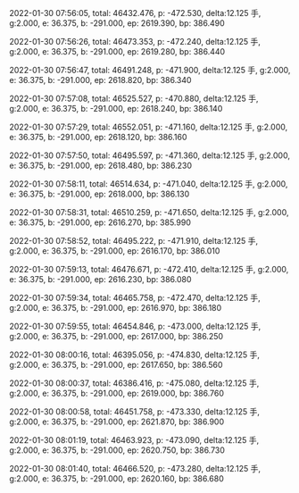 2022-01-30 07:56:05, total: 46432.476, p: -472.530, delta:12.125 手, g:2.000, e: 36.375, b: -291.000, ep: 2619.390, bp: 386.490

2022-01-30 07:56:26, total: 46473.353, p: -472.240, delta:12.125 手, g:2.000, e: 36.375, b: -291.000, ep: 2619.280, bp: 386.440

2022-01-30 07:56:47, total: 46491.248, p: -471.900, delta:12.125 手, g:2.000, e: 36.375, b: -291.000, ep: 2618.820, bp: 386.340

2022-01-30 07:57:08, total: 46525.527, p: -470.880, delta:12.125 手, g:2.000, e: 36.375, b: -291.000, ep: 2618.240, bp: 386.140

2022-01-30 07:57:29, total: 46552.051, p: -471.160, delta:12.125 手, g:2.000, e: 36.375, b: -291.000, ep: 2618.120, bp: 386.160

2022-01-30 07:57:50, total: 46495.597, p: -471.360, delta:12.125 手, g:2.000, e: 36.375, b: -291.000, ep: 2618.480, bp: 386.230

2022-01-30 07:58:11, total: 46514.634, p: -471.040, delta:12.125 手, g:2.000, e: 36.375, b: -291.000, ep: 2618.000, bp: 386.130

2022-01-30 07:58:31, total: 46510.259, p: -471.650, delta:12.125 手, g:2.000, e: 36.375, b: -291.000, ep: 2616.270, bp: 385.990

2022-01-30 07:58:52, total: 46495.222, p: -471.910, delta:12.125 手, g:2.000, e: 36.375, b: -291.000, ep: 2616.170, bp: 386.010

2022-01-30 07:59:13, total: 46476.671, p: -472.410, delta:12.125 手, g:2.000, e: 36.375, b: -291.000, ep: 2616.230, bp: 386.080

2022-01-30 07:59:34, total: 46465.758, p: -472.470, delta:12.125 手, g:2.000, e: 36.375, b: -291.000, ep: 2616.970, bp: 386.180

2022-01-30 07:59:55, total: 46454.846, p: -473.000, delta:12.125 手, g:2.000, e: 36.375, b: -291.000, ep: 2617.000, bp: 386.250

2022-01-30 08:00:16, total: 46395.056, p: -474.830, delta:12.125 手, g:2.000, e: 36.375, b: -291.000, ep: 2617.650, bp: 386.560

2022-01-30 08:00:37, total: 46386.416, p: -475.080, delta:12.125 手, g:2.000, e: 36.375, b: -291.000, ep: 2619.000, bp: 386.760

2022-01-30 08:00:58, total: 46451.758, p: -473.330, delta:12.125 手, g:2.000, e: 36.375, b: -291.000, ep: 2621.870, bp: 386.900

2022-01-30 08:01:19, total: 46463.923, p: -473.090, delta:12.125 手, g:2.000, e: 36.375, b: -291.000, ep: 2620.750, bp: 386.730

2022-01-30 08:01:40, total: 46466.520, p: -473.280, delta:12.125 手, g:2.000, e: 36.375, b: -291.000, ep: 2620.160, bp: 386.680